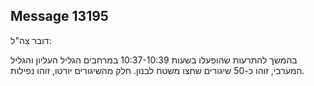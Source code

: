## Message 13195

דובר צה"ל:

בהמשך להתרעות שהופעלו בשעות 10:37-10:39 במרחבים הגליל העליון והגליל המערבי, זוהו כ-50 שיגורים שחצו משטח לבנון.
חלק מהשיגורים יורטו, זוהו נפילות.


